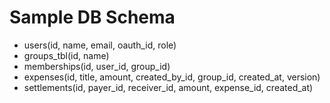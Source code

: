 # Sample DB Schema

- users(id, name, email, oauth_id, role)
- groups_tbl(id, name)
- memberships(id, user_id, group_id)
- expenses(id, title, amount, created_by_id, group_id, created_at, version)
- settlements(id, payer_id, receiver_id, amount, expense_id, created_at)
